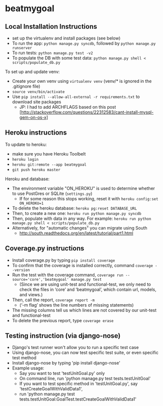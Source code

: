 beatmygoal
==========

Local Installation Instructions
-------------------------------
- set up the virtualenv and install packages (see below)
- To run the app: `python manage.py syncdb`, followed by `python manage.py runserver`
- To run tests: `python manage.py test -v2`
- To populate the DB with some test data: `python manage.py shell < scripts/populate_db.py`

To set up and update venv:
- Create your own venv using `virtualenv venv` (venv/* is ignored in the .gitignore file)
- `source venv/bin/activate`
- Use `pip install --allow-all-external -r requirements.txt` to download site packages
  - JP: I had to add ARCHFLAGS based on this post [http://stackoverflow.com/questions/22312583/cant-install-mysql-gem-on-os-x]

Heroku instructions
-------------------------------
To update to heroku:
- make sure you have Heroku Toolbelt
- `heroku login`
- `heroku git:remote --app beatmygoal`
- `git push heroku master`

Heroku and database:
- The environment variable "ON_HEROKU" is used to determine whether to use PostGres or SQLite 
  (`settings.py`)
  - If for some reason this stops working, reset it with `heroku config:set ON_HEROKU=1`
- To delete the heroku database: `heroku pg:reset DATABASE_URL`
- Then, to create a new one: `heroku run python manage.py syncdb`
- Then, populate with data in any way. For example:
  `heroku run python manage.py shell < scripts/populate_db.py`
- Alternatively, for "automatic changes" you can migrate using South
  -  http://south.readthedocs.org/en/latest/tutorial/part1.html


Coverage.py instructions
-------------------------------

- Install coverage.py by typing `pip install coverage`
- To confirm that the coverage is installed correctly, command `coverage --version`
- Run the test with the coverage command, `coverage run --source='core','beatmygoal' manage.py test`
	- (Since we are using unit-test and functional-test, we only need to check the files in ‘core’ and ‘beatmygoal’, which contain url, models, and views.)
- Then, call the report, `coverage report -m`
	- (‘-m flag’ shows the line numbers of missing statements)
- The missing columns tell us which lines are not covered by our unit-test and functional-test
- To delete the previous report, type `coverage erase`



Testing instruction (via django-nose)
---------------------------------------------

- Django's test runner won't allow you to run a specific test case
- Using django-nose, you can now test specific test suite, or even specific test method
- Install django-nose by typing 'pip install django-nose'
- Example usage: 
	- Say you want to test 'testUnitGoal.py' only
	- On command line, run 'python manage.py test tests.testUnitGoal'
	- If you want to test specific method in 'testUnitGoal.py', say 'testCreateGoalWithValidData1',
	- run 'python manage.py test tests.testUnitGoal:GoalTest.testCreateGoalWithValidData1'